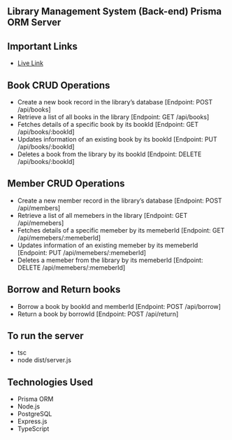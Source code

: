 ## Library Management System (Back-end) Prisma ORM Server

## Important Links

- [Live Link](https://library-management-prisma.vercel.app/)

## Book CRUD Operations
- Create a new book record in the library’s database [Endpoint: POST /api/books]
- Retrieve a list of all books in the library [Endpoint: GET /api/books]
- Fetches details of a specific book by its bookId [Endpoint: GET /api/books/:bookId]
- Updates information of an existing book by its bookId [Endpoint: PUT /api/books/:bookId]
- Deletes a book from the library by its bookId [Endpoint: DELETE /api/books/:bookId]

## Member CRUD Operations
- Create a new member record in the library’s database [Endpoint: POST /api/members]
- Retrieve a list of all memebers in the library [Endpoint: GET /api/memebers]
- Fetches details of a specific memeber by its memeberId [Endpoint: GET /api/memebers/:memeberId]
- Updates information of an existing memeber by its memeberId [Endpoint: PUT /api/memebers/:memeberId]
- Deletes a memeber from the library by its memeberId [Endpoint: DELETE /api/memebers/:memeberId]

## Borrow and Return books
- Borrow a book by bookId and memberId [Endpoint: POST /api/borrow]
- Return a book by borrowId [Endpoint: POST /api/return]

## To run the server
- tsc
- node dist/server.js

## Technologies Used
- Prisma ORM
- Node.js
- PostgreSQL
- Express.js
- TypeScript